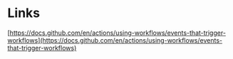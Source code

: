 






# Links  

[https://docs.github.com/en/actions/using-workflows/events-that-trigger-workflows](https://docs.github.com/en/actions/using-workflows/events-that-trigger-workflows)  

